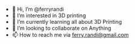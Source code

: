 - 👋 Hi, I’m @ferryrandi
- 👀 I’m interested in 3D printing
- 🌱 I’m currently learning all about 3D Printing
- 💞️ I’m looking to collaborate on Anything
- 📫 How to reach me via ferry.randi@gmail.com

<!---
ferryrandi/ferryrandi is a ✨ special ✨ repository because its `README.md` (this file) appears on your GitHub profile.
You can click the Preview link to take a look at your changes.
--->
